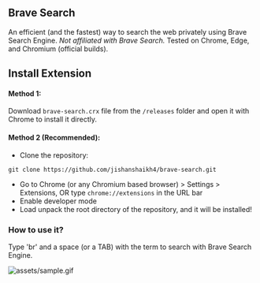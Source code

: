 ## Brave Search

An efficient (and the fastest) way to search the web privately using Brave Search Engine. _Not affiliated with Brave Search._ Tested on Chrome, Edge, and Chromium (official builds).

## Install Extension

#### Method 1:

Download `brave-search.crx` file from the `/releases` folder and open it with Chrome to install it directly.

#### Method 2 (Recommended):

- Clone the repository:

```
git clone https://github.com/jishanshaikh4/brave-search.git
```

- Go to Chrome (or any Chromium based browser) > Settings > Extensions, OR type `chrome://extensions` in the URL bar
- Enable developer mode
- Load unpack the root directory of the repository, and it will be installed!

### How to use it?

Type 'br' and a space (or a TAB) with the term to search with Brave Search Engine.

![assets/sample.gif](assets/sample.gif)
